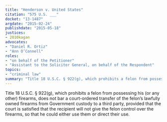 ```yaml
---
title: "Henderson v. United States"
citation: "575 U.S. ___"
docket: "13-1487"
argdate: "2015-02-24"
publishdate: "2015-05-18"
justices:
- 2010kagan
advocates:
- "Daniel R. Ortiz"
- "Ann O’Connell"
roles:
- "on behalf of the Petitioner"
- "Assistant to the Solicitor General, on behalf of the Respondent"
topics:
- "criminal law"
summary: "Title 18 U.S.C. § 922(g), which prohibits a felon from possessing his (or any other) firearms, does not bar a court-ordered transfer of the felon’s lawfully owned firearms from Government custody to a third party, provided that the court is satisfied that the recipient will not give the felon control over the firearms, so that he could either use them or direct their use."
---
```

Title 18 U.S.C. § 922(g), which prohibits a felon from possessing his (or any other) firearms, does not bar a court-ordered transfer of the felon’s lawfully owned firearms from Government custody to a third party, provided that the court is satisfied that the recipient will not give the felon control over the firearms, so that he could either use them or direct their use.

